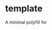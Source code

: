 # template
A minimal polyfill for <template>.

# Notice

This repository contains a fork maintained by Manuel Baclet of [https://github.com/webcomponents/template](webcomponents/template).

# Installation
`npm install template-mb`
Version 1.x supports IE>=9 and version 2.x supports IE>=11.

## License

Everything in this repository is BSD style license unless otherwise specified.

Copyright (c) 2016 The Polymer Authors. All rights reserved.

